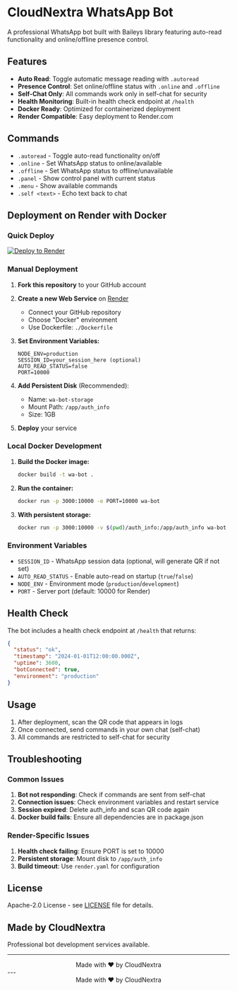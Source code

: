 # CloudNextra WhatsApp Bot

A professional WhatsApp bot built with Baileys library featuring auto-read functionality and online/offline presence control.

## Features

- **Auto Read**: Toggle automatic message reading with `.autoread`
- **Presence Control**: Set online/offline status with `.online` and `.offline`
- **Self-Chat Only**: All commands work only in self-chat for security
- **Health Monitoring**: Built-in health check endpoint at `/health`
- **Docker Ready**: Optimized for containerized deployment
- **Render Compatible**: Easy deployment to Render.com

## Commands

- `.autoread` - Toggle auto-read functionality on/off
- `.online` - Set WhatsApp status to online/available
- `.offline` - Set WhatsApp status to offline/unavailable
- `.panel` - Show control panel with current status
- `.menu` - Show available commands
- `.self <text>` - Echo text back to chat

## Deployment on Render with Docker

### Quick Deploy
[![Deploy to Render](https://render.com/images/deploy-to-render-button.svg)](https://render.com/deploy)

### Manual Deployment

1. **Fork this repository** to your GitHub account

2. **Create a new Web Service** on [Render](https://render.com/)
   - Connect your GitHub repository
   - Choose "Docker" environment
   - Use Dockerfile: `./Dockerfile`

3. **Set Environment Variables:**
   ```
   NODE_ENV=production
   SESSION_ID=your_session_here (optional)
   AUTO_READ_STATUS=false
   PORT=10000
   ```

4. **Add Persistent Disk** (Recommended):
   - Name: `wa-bot-storage`
   - Mount Path: `/app/auth_info`
   - Size: 1GB

5. **Deploy** your service

### Local Docker Development

1. **Build the Docker image:**
   ```bash
   docker build -t wa-bot .
   ```

2. **Run the container:**
   ```bash
   docker run -p 3000:10000 -e PORT=10000 wa-bot
   ```

3. **With persistent storage:**
   ```bash
   docker run -p 3000:10000 -v $(pwd)/auth_info:/app/auth_info wa-bot
   ```

### Environment Variables

- `SESSION_ID` - WhatsApp session data (optional, will generate QR if not set)
- `AUTO_READ_STATUS` - Enable auto-read on startup (`true`/`false`)
- `NODE_ENV` - Environment mode (`production`/`development`)
- `PORT` - Server port (default: 10000 for Render)

## Health Check

The bot includes a health check endpoint at `/health` that returns:
```json
{
  "status": "ok",
  "timestamp": "2024-01-01T12:00:00.000Z",
  "uptime": 3600,
  "botConnected": true,
  "environment": "production"
}
```

## Usage

1. After deployment, scan the QR code that appears in logs
2. Once connected, send commands in your own chat (self-chat)
3. All commands are restricted to self-chat for security

## Troubleshooting

### Common Issues

1. **Bot not responding**: Check if commands are sent from self-chat
2. **Connection issues**: Check environment variables and restart service
3. **Session expired**: Delete auth_info and scan QR code again
4. **Docker build fails**: Ensure all dependencies are in package.json

### Render-Specific Issues

1. **Health check failing**: Ensure PORT is set to 10000
2. **Persistent storage**: Mount disk to `/app/auth_info`
3. **Build timeout**: Use `render.yaml` for configuration

## License

Apache-2.0 License - see [LICENSE](LICENSE) file for details.

## Made by CloudNextra

Professional bot development services available.

---
<div align="center">
Made with ❤️ by CloudNextra
</div>
---
<div align="center">
Made with ❤️ by CloudNextra
</div>
